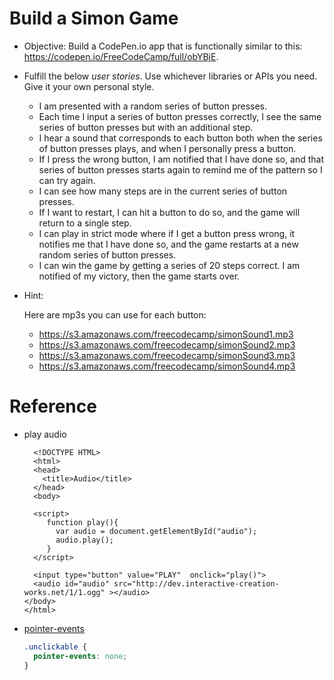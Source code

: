 # Build a Simon Game

- Objective: Build a CodePen.io app that is functionally similar to this: https://codepen.io/FreeCodeCamp/full/obYBjE.

- Fulfill the below _*user stories*_. Use whichever libraries or APIs you need. Give it your own personal style.
  - I am presented with a random series of button presses.
  - Each time I input a series of button presses correctly, I see the same series of button presses but with an additional step.
  - I hear a sound that corresponds to each button both when the series of button presses plays, and when I personally press a button.
  - If I press the wrong button, I am notified that I have done so, and that series of button presses starts again to remind me of the pattern so I can try again.
  - I can see how many steps are in the current series of button presses.
  - If I want to restart, I can hit a button to do so, and the game will return to a single step.
  - I can play in strict mode where if I get a button press wrong, it notifies me that I have done so, and the game restarts at a new random series of button presses.
  - I can win the game by getting a series of 20 steps correct. I am notified of my victory, then the game starts over.

- Hint: 

  Here are mp3s you can use for each button: 
  - https://s3.amazonaws.com/freecodecamp/simonSound1.mp3
  - https://s3.amazonaws.com/freecodecamp/simonSound2.mp3
  - https://s3.amazonaws.com/freecodecamp/simonSound3.mp3
  - https://s3.amazonaws.com/freecodecamp/simonSound4.mp3
  
  
# Reference

- play audio
  ```
    <!DOCTYPE HTML>
    <html>
    <head>
      <title>Audio</title>
    </head>
    <body>

    <script>
       function play(){
         var audio = document.getElementById("audio");
         audio.play();
       }
    </script>

    <input type="button" value="PLAY"  onclick="play()">
    <audio id="audio" src="http://dev.interactive-creation-works.net/1/1.ogg" ></audio>
  </body>
  </html>
  ```
  
- [pointer-events](https://css-tricks.com/almanac/properties/p/pointer-events/)
  ```css
  .unclickable {
    pointer-events: none;
  }
  ```
